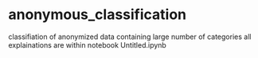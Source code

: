 # anonymous_classification
classifiation of anonymized data containing large number of categories
all explainations are within notebook Untitled.ipynb
